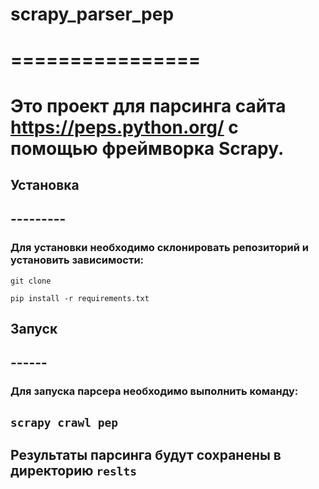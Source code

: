 # scrapy_parser_pep
# ================
# Это проект для парсинга сайта https://peps.python.org/ с помощью фреймворка Scrapy.

## Установка
## ---------
### Для установки необходимо склонировать репозиторий и установить зависимости:
`git clone`

 `pip install -r requirements.txt`

## Запуск
## ------
### Для запуска парсера необходимо выполнить команду:
## `scrapy crawl pep`

## Результаты парсинга будут сохранены в директорию `reslts`